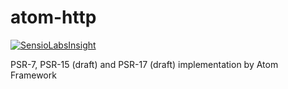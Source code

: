 # atom-http 
[![SensioLabsInsight](https://insight.sensiolabs.com/projects/34cbc932-94c9-4ed6-82d9-8170952bab78/big.png#1)](https://insight.sensiolabs.com/projects/34cbc932-94c9-4ed6-82d9-8170952bab78)

PSR-7, PSR-15 (draft) and PSR-17 (draft) implementation by Atom Framework
